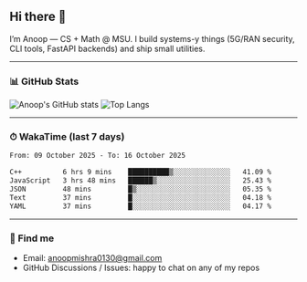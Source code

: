 ## Hi there 👋

I’m Anoop — CS + Math @ MSU. I build systems-y things (5G/RAN security, CLI tools, FastAPI backends) and ship small utilities.

---

### 📊 GitHub Stats
<!-- GitHub Readme Stats -->
![Anoop's GitHub stats](https://github-readme-stats.vercel.app/api?username=Anoop130&show_icons=true&theme=radical&hide_title=true)
![Top Langs](https://github-readme-stats.vercel.app/api/top-langs/?username=Anoop130&layout=compact&theme=radical)

---

### ⏱ WakaTime (last 7 days)
<!--START_SECTION:waka-->

```txt
From: 09 October 2025 - To: 16 October 2025

C++          6 hrs 9 mins    ██████████▒░░░░░░░░░░░░░░   41.09 %
JavaScript   3 hrs 48 mins   ██████▒░░░░░░░░░░░░░░░░░░   25.43 %
JSON         48 mins         █▒░░░░░░░░░░░░░░░░░░░░░░░   05.35 %
Text         37 mins         █░░░░░░░░░░░░░░░░░░░░░░░░   04.18 %
YAML         37 mins         █░░░░░░░░░░░░░░░░░░░░░░░░   04.17 %
```

<!--END_SECTION:waka-->

---

### 🔗 Find me
- Email: anoopmishra0130@gmail.com
- GitHub Discussions / Issues: happy to chat on any of my repos

